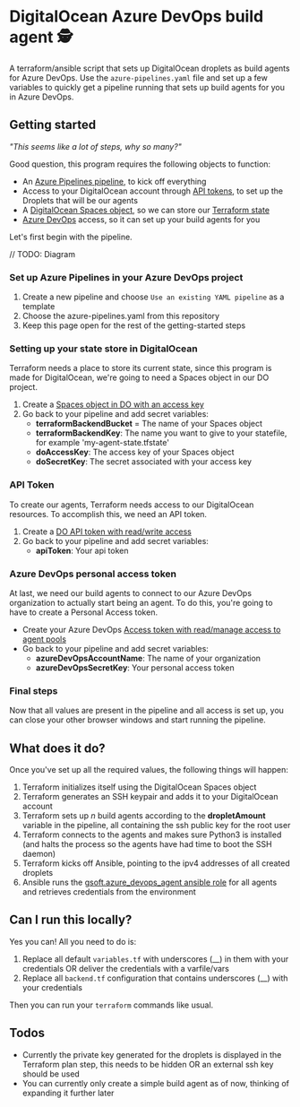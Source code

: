 # DigitalOcean Azure DevOps build agent 🕵️

A terraform/ansible script that sets up DigitalOcean droplets as build agents for Azure DevOps.
Use the `azure-pipelines.yaml` file and set up a few variables to quickly get a pipeline running that sets up build
agents for you in Azure DevOps.

## Getting started

_"This seems like a lot of steps, why so many?"_

Good question, this program requires the following objects to function:

- An [Azure Pipelines pipeline](https://azure.microsoft.com/nl-nl/services/devops/pipelines/), to kick off everything
- Access to your DigitalOcean account through [API tokens](https://www.digitalocean.com/docs/apis-clis/api/create-personal-access-token/), to set up the Droplets that will be our agents
- A [DigitalOcean Spaces object](https://www.digitalocean.com/community/tutorials/how-to-create-a-digitalocean-space-and-api-key), so we can store our [Terraform state](https://www.terraform.io/docs/state/index.html)
- [Azure DevOps](https://azure.microsoft.com/nl-nl/services/devops/) access, so it can set up your build agents for you

Let's first begin with the pipeline.

// TODO: Diagram

### Set up Azure Pipelines in your Azure DevOps project

1. Create a new pipeline and choose `Use an existing YAML pipeline` as a template
1. Choose the azure-pipelines.yaml from this repository
1. Keep this page open for the rest of the getting-started steps

### Setting up your state store in DigitalOcean

Terraform needs a place to store its current state, since this program is made for DigitalOcean, we're going to need
a Spaces object in our DO project.

1. Create a [Spaces object in DO with an access key](https://www.digitalocean.com/community/tutorials/how-to-create-a-digitalocean-space-and-api-key)
1. Go back to your pipeline and add secret variables:
    - **terraformBackendBucket** = The name of your Spaces object
    - **terraformBackendKey**: The name you want to give to your statefile, for example 'my-agent-state.tfstate'
    - **doAccessKey**: The access key of your Spaces object
    - **doSecretKey**: The secret associated with your access key

### API Token

To create our agents, Terraform needs access to our DigitalOcean resources.
To accomplish this, we need an API token.

1. Create a [DO API token with read/write access](https://www.digitalocean.com/docs/apis-clis/api/create-personal-access-token/)
1. Go back to your pipeline and add secret variables:
    - **apiToken**: Your api token

### Azure DevOps personal access token

At last, we need our build agents to connect to our Azure DevOps organization to actually start being an agent.
To do this, you're going to have to create a Personal Access token.

- Create your Azure DevOps [Access token with read/manage access to agent pools](https://docs.microsoft.com/en-us/azure/devops/organizations/accounts/use-personal-access-tokens-to-authenticate?view=azure-devops&tabs=preview-page)
- Go back to your pipeline and add secret variables:
    - **azureDevOpsAccountName**: The name of your organization
    - **azureDevOpsSecretKey**: Your personal access token

### Final steps

Now that all values are present in the pipeline and all access is set up, you can close your other browser windows
and start running the pipeline.

## What does it do?

Once you've set up all the required values, the following things will happen:

1. Terraform initializes itself using the DigitalOcean Spaces object
1. Terraform generates an SSH keypair and adds it to your DigitalOcean account
1. Terraform sets up _n_ build agents according to the **dropletAmount** variable in the pipeline, all containing the ssh public key for the root user
1. Terraform connects to the agents and makes sure Python3 is installed (and halts the process so the agents have had time to boot the SSH daemon)
1. Terraform kicks off Ansible, pointing to the ipv4 addresses of all created droplets
1. Ansible runs the [gsoft.azure_devops_agent ansible role](https://github.com/gsoft-inc/ansible-role-azure-devops-agent) for all agents and retrieves credentials from the environment

## Can I run this locally?

Yes you can!
All you need to do is:

1. Replace all default `variables.tf` with underscores (__) in them with your credentials OR deliver the credentials with a varfile/vars
1. Replace all `backend.tf` configuration that contains underscores (__) with your credentials

Then you can run your `terraform` commands like usual.

## Todos

- Currently the private key generated for the droplets is displayed in the Terraform plan step, this needs to be hidden OR an external ssh key should be used
- You can currently only create a simple build agent as of now, thinking of expanding it further later
